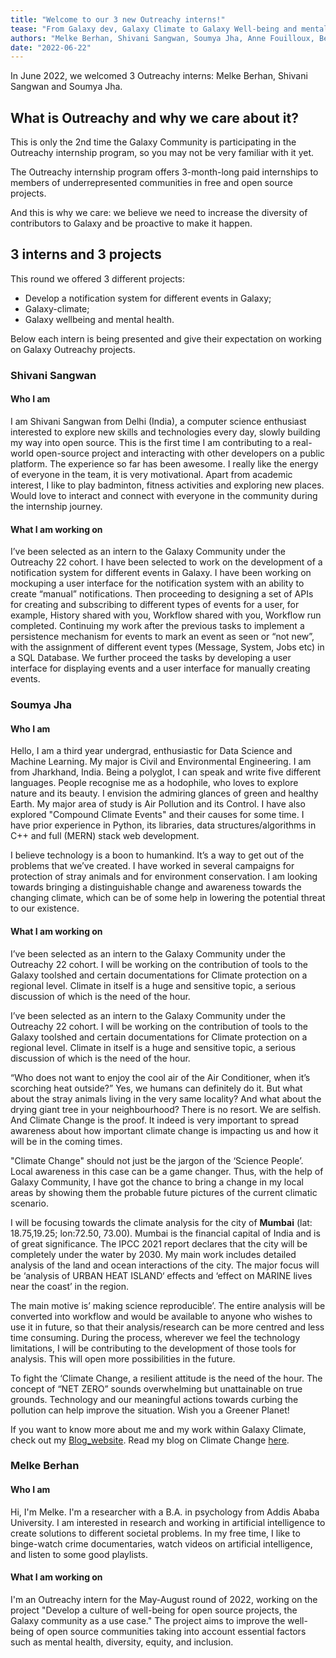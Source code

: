 ```yaml
---
title: "Welcome to our 3 new Outreachy interns!"
tease: "From Galaxy dev, Galaxy Climate to Galaxy Well-being and mental health."
authors: "Melke Berhan, Shivani Sangwan, Soumya Jha, Anne Fouilloux, Beatriz Serrano-Solano"
date: "2022-06-22"
---
```



In June 2022, we welcomed 3 Outreachy interns: Melke Berhan, Shivani Sangwan and Soumya Jha. 

## What is Outreachy and why we care about it?

This is only the 2nd time the Galaxy Community is participating in the Outreachy internship program, so you may not be very familiar with it yet.

The Outreachy internship program offers 3-month-long paid internships to members of underrepresented communities in free and open source projects.

And this is why we care: we believe we need to increase the diversity of contributors to Galaxy and be proactive to make it happen.

## 3 interns and 3 projects

This round we offered 3 different projects:

- Develop a notification system for different events in Galaxy;
- Galaxy-climate;
- Galaxy wellbeing and mental health.

Below each intern is being presented and give their expectation on working on Galaxy Outreachy projects.


### Shivani Sangwan 

#### Who I am

I am Shivani Sangwan from Delhi (India), a computer science enthusiast interested to explore new skills and technologies every day, slowly building my way into open source. This is the first time I am contributing to a real-world open-source project and interacting with other developers on a public platform. The experience so far has been awesome. I really like the energy of everyone in the team, it is very motivational. Apart from academic interest, I like to play badminton, fitness activities and exploring new places. Would love to interact and connect with everyone in the community during the internship journey. 

#### What I am working on 

I’ve been selected as an intern to the Galaxy Community under the Outreachy 22 cohort. I have been selected to work on the development of a notification system for different events in Galaxy. I have been working on mockuping a user interface for the notification system with an ability to create “manual” notifications. Then proceeding to designing a set of APIs for creating and subscribing to different types of events for a user, for example, History shared with you, Workflow shared with you, Workflow run completed. Continuing my work after the previous tasks to implement a persistence mechanism for events to mark an event as seen or “not new”, with the assignment of different event types (Message, System, Jobs etc) in a SQL Database. We further proceed the tasks by developing a user interface for displaying events and a user interface for manually creating events.


### Soumya Jha

#### Who I am

Hello, I am a third year undergrad, enthusiastic for Data Science and Machine Learning. My major is Civil and Environmental Engineering. I am from Jharkhand, India. Being a polyglot, I can speak and write five different languages. People recognise me as a hodophile, who loves to explore nature and its beauty. I envision the admiring glances of green and healthy Earth. My major area of study is Air Pollution and its Control. I have also explored "Compound Climate Events" and their causes for some time. I have prior experience in Python, its libraries, data structures/algorithms in C++ and full (MERN) stack web development. 

I believe technology is a boon to humankind. It’s a way to get out of the problems that we’ve created. I have worked in several campaigns for protection of stray animals and for environment conservation. I am looking towards bringing a distinguishable change and awareness towards the changing climate, which can be of some help in lowering the potential threat to our existence.

#### What I am working on 

I’ve been selected as an intern to the Galaxy Community under the Outreachy 22 cohort. I will be working on the contribution of tools to the Galaxy toolshed and certain documentations for Climate protection on a regional level. Climate in itself is a huge and sensitive topic, a serious discussion of which is the need of the hour.

I’ve been selected as an intern to the Galaxy Community under the Outreachy 22 cohort. I will be working on the contribution of tools to the Galaxy toolshed and certain documentations for Climate protection on a regional level. Climate in itself is a huge and sensitive topic, a serious discussion of which is the need of the hour.

“Who does not want to enjoy the cool air of the Air Conditioner, when it’s scorching heat outside?” Yes, we humans can definitely do it. But what about the stray animals living in the very same locality? And what about the drying giant tree in your neighbourhood? There is no resort. We are selfish. And Climate Change is the proof. It indeed is very important to spread awareness about how important climate change is impacting us and how it  will be in the coming times.

"Climate Change" should not just be the jargon of the ‘Science People’. Local awareness in this case can be a game changer. Thus, with the help of Galaxy Community, I have got the chance to bring a change in my local areas by showing them the probable future pictures of the current climatic scenario.

I will be focusing towards the climate analysis for the city of **Mumbai** (lat: 18.75,19.25; lon:72.50, 73.00). Mumbai is the financial capital of India and is of great significance. The IPCC 2021 report declares that the city will be completely under the water by 2030. My main work includes detailed analysis of the land and ocean interactions of the city. The major focus will be ‘analysis of URBAN HEAT ISLAND‘ effects and ‘effect on MARINE lives near the coast’ in the region.  

The main motive is’ making science reproducible’. The entire analysis will be converted into workflow and would be available to anyone who wishes to use it in future, so that their analysis/research can be more centred and less time consuming. During the process, wherever we feel the technology limitations, I will be contributing to the development of those tools for analysis. This will open more possibilities in the future.

To fight the ‘Climate Change, a resilient attitude is the need of the hour. The concept of “NET ZERO” sounds overwhelming but unattainable on true grounds. Technology and our meaningful  actions towards curbing the pollution can help improve the situation. 
Wish you a Greener Planet! 

If you want to know more about me and my work within Galaxy Climate, check out my [Blog_website](https://soumya-jha.netlify.app/).
Read my blog on Climate Change [here](https://medium.com/@green_soul/climates-last-call-how-will-we-counter-7c4ea93c0913).

### Melke Berhan

#### Who I am

Hi, I'm Melke. I'm a researcher with a B.A. in psychology from Addis Ababa University. I am interested in research and working in artificial intelligence to create solutions to different societal problems. In my free time, I like to binge-watch crime documentaries, watch videos on artificial intelligence, and listen to some good playlists.


#### What I am working on 

I'm an Outreachy intern for the May-August round of 2022, working on the project "Develop a culture of well-being for open source projects, the Galaxy community as a use case." The project aims to improve the well-being of open source communities taking into account essential factors such as mental health, diversity, equity, and inclusion.


